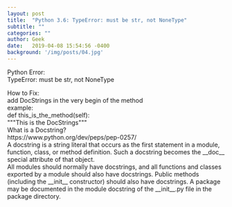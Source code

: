 ```yaml
---
layout: post
title:  "Python 3.6: TypeError: must be str, not NoneType"
subtitle: ""
categories: ""
author: Geek
date:   2019-04-08 15:54:56 -0400
background: '/img/posts/04.jpg'
---
```

Python Error:
<br>
TypeError: must be str, not NoneType

<p>
How to Fix:
<br>
add DocStrings in the very begin of the method
<br>
example:
<br>
def this_is_the_method(self):
<br>
    """This is the DocStrings"""
    
    
<br>
What is a Docstring?
<br>
https://www.python.org/dev/peps/pep-0257/
<br>
A docstring is a string literal that occurs as the first statement in a module, function, class, or method definition. Such a docstring becomes the __doc__ special attribute of that object.
<br>
All modules should normally have docstrings, and all functions and classes exported by a module should also have docstrings. Public methods (including the __init__ constructor) should also have docstrings. A package may be documented in the module docstring of the __init__.py file in the package directory.


